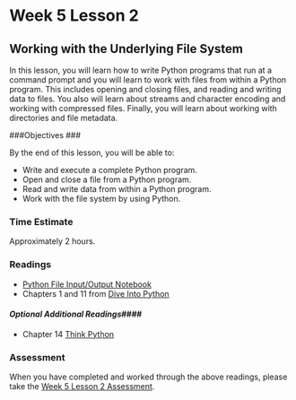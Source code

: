 # Week 5 Lesson 2 #
## Working with the Underlying File System ##

In this lesson, you will learn how to write Python programs that run at
a command prompt and you will learn to work with files from within a
Python program. This includes opening and closing files, and reading and
writing data to files. You also will learn about streams and character
encoding and working with compressed files. Finally, you will learn
about working with directories and file metadata.

###Objectives ###

By the end of this lesson, you will be able to:

- Write and execute a complete Python program.
- Open and close a file from a Python program.
- Read and write data from within a Python program.
- Work with the file system by using Python.

### Time Estimate ###

Approximately 2 hours.

### Readings ####

- [Python File Input/Output Notebook](notebooks/pyfileio.ipynb)
- Chapters 1 and 11 from [Dive Into Python](http://www.diveintopython3.net/index.html)

#### *Optional Additional Readings*####

- Chapter 14 [Think Python](http://faculty.stedwards.edu/mikek/python/thinkpython.pdf)

### Assessment ###

When you have completed and worked through the above readings, please take the [Week 5 Lesson 2 Assessment](https://learn.illinois.edu/mod/quiz/view.php?id=1095527).
